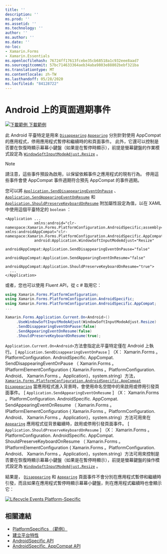 ```yaml
---
title: ''
description: ''
ms.prod: ''
ms.assetid: ''
ms.technology: ''
author: ''
ms.author: ''
ms.date: ''
no-loc:
- Xamarin.Forms
- Xamarin.Essentials
ms.openlocfilehash: 76724ff17613fcebe35cb68518a1c932eee8aad7
ms.sourcegitcommit: 57bc714633364aeb34aba9803e88802bebf321ba
ms.translationtype: MT
ms.contentlocale: zh-TW
ms.lasthandoff: 05/28/2020
ms.locfileid: "84128722"
---
```

# <a name="page-lifecycle-events-on-android"></a>Android 上的頁面週期事件

[![下載範例 ](~/media/shared/download.png) 下載範例](https://docs.microsoft.com/samples/xamarin/xamarin-forms-samples/userinterface-platformspecifics)

此 Android 平臺特定是用來 [`Disappearing`](xref:Xamarin.Forms.Page.Appearing) [`Appearing`](xref:Xamarin.Forms.Page.Appearing) 分別針對使用 AppCompat 的應用程式，停用應用程式暫停和繼續時的和頁面事件。 此外，它還可以控制是否要在恢復時顯示幕幕小鍵盤（如果是在暫停時顯示），前提是螢幕鍵盤的作業模式設定為 [`WindowSoftInputModeAdjust.Resize`](xref:Xamarin.Forms.PlatformConfiguration.AndroidSpecific.WindowSoftInputModeAdjust.Resize) 。

> [!NOTE]
> 請注意，這些事件預設為啟用，以保留依賴事件之應用程式的現有行為。 停用這些事件會使 AppCompat 事件週期符合預先 AppCompat 的事件週期。

您可以將 [`Application.SendDisappearingEventOnPause`](xref:Xamarin.Forms.PlatformConfiguration.AndroidSpecific.AppCompat.Application.SendDisappearingEventOnPauseProperty) 、 [`Application.SendAppearingEventOnResume`](xref:Xamarin.Forms.PlatformConfiguration.AndroidSpecific.AppCompat.Application.SendAppearingEventOnResumeProperty) 和 [`Application.ShouldPreserveKeyboardOnResume`](xref:Xamarin.Forms.PlatformConfiguration.AndroidSpecific.AppCompat.Application.ShouldPreserveKeyboardOnResumeProperty) 附加屬性設定為值，以在 XAML 中使用這個平臺特定的 `boolean` ：

```xaml
<Application ...
             xmlns:android="clr-namespace:Xamarin.Forms.PlatformConfiguration.AndroidSpecific;assembly=Xamarin.Forms.Core"             xmlns:androidAppCompat="clr-namespace:Xamarin.Forms.PlatformConfiguration.AndroidSpecific.AppCompat;assembly=Xamarin.Forms.Core"
             android:Application.WindowSoftInputModeAdjust="Resize"
             androidAppCompat:Application.SendDisappearingEventOnPause="false"
             androidAppCompat:Application.SendAppearingEventOnResume="false"
             androidAppCompat:Application.ShouldPreserveKeyboardOnResume="true">
  ...
</Application>
```

或者，您也可以使用 Fluent API，從 c # 取用它：

```csharp
using Xamarin.Forms.PlatformConfiguration;
using Xamarin.Forms.PlatformConfiguration.AndroidSpecific;
using Xamarin.Forms.PlatformConfiguration.AndroidSpecific.AppCompat;
...

Xamarin.Forms.Application.Current.On<Android>()
     .UseWindowSoftInputModeAdjust(WindowSoftInputModeAdjust.Resize)
     .SendDisappearingEventOnPause(false)
     .SendAppearingEventOnResume(false)
     .ShouldPreserveKeyboardOnResume(true);
```

`Application.Current.On<Android>`方法會指定此平臺特定僅在 Android 上執行。 [ `Application.SendDisappearingEventOnPause` ] （X： Xamarin.Forms 。PlatformConfiguration. AndroidSpecific. AppCompat. SendDisappearingEventOnPause （ Xamarin.Forms 。IPlatformElementConfiguration { Xamarin.Forms 。PlatformConfiguration. Android、 Xamarin.Forms 。Application}，system.string）方法， [`Xamarin.Forms.PlatformConfiguration.AndroidSpecific.AppCompat`](xref:Xamarin.Forms.PlatformConfiguration.AndroidSpecific.AppCompat) [`Disappearing`](xref:Xamarin.Forms.Page.Appearing) 當應用程式進入背景時，會使用命名空間中的來啟用或停用引發頁面事件。 [ `Application.SendAppearingEventOnResume` ] （X： Xamarin.Forms 。PlatformConfiguration. AndroidSpecific. AppCompat. SendAppearingEventOnResume （ Xamarin.Forms 。IPlatformElementConfiguration { Xamarin.Forms 。PlatformConfiguration. Android、 Xamarin.Forms 。Application}，system.string）方法可用來在 [`Appearing`](xref:Xamarin.Forms.Page.Appearing) 應用程式從背景繼續時，啟用或停用引發頁面事件。 [ `Application.ShouldPreserveKeyboardOnResume` ] （X： Xamarin.Forms 。PlatformConfiguration. AndroidSpecific. AppCompat. ShouldPreserveKeyboardOnResume （ Xamarin.Forms 。IPlatformElementConfiguration { Xamarin.Forms 。PlatformConfiguration. Android、 Xamarin.Forms 。Application}，system.string）方法可用來控制是否要在恢復時顯示幕幕小鍵盤（如果是在暫停時顯示），前提是螢幕鍵盤的操作模式設定為 [`WindowSoftInputModeAdjust.Resize`](xref:Xamarin.Forms.PlatformConfiguration.AndroidSpecific.WindowSoftInputModeAdjust.Resize) 。

結果是， [`Disappearing`](xref:Xamarin.Forms.Page.Appearing) 和 [`Appearing`](xref:Xamarin.Forms.Page.Appearing) 頁面事件不會分別在應用程式暫停和繼續時引發，而且如果在應用程式暫停時顯示幕幕小鍵盤，則在應用程式繼續時也會顯示它：

[![](page-lifecycle-events-images/keyboard-on-resume.png "Lifecycle Events Platform-Specific")](page-lifecycle-events-images/keyboard-on-resume-large.png#lightbox "Lifecycle Events Platform-Specific")

## <a name="related-links"></a>相關連結

- [PlatformSpecifics （範例）](https://docs.microsoft.com/samples/xamarin/xamarin-forms-samples/userinterface-platformspecifics)
- [建立平台特性](~/xamarin-forms/platform/platform-specifics/index.md#creating-platform-specifics)
- [AndroidSpecific API](xref:Xamarin.Forms.PlatformConfiguration.AndroidSpecific)
- [AndroidSpecific. AppCompat API](xref:Xamarin.Forms.PlatformConfiguration.AndroidSpecific.AppCompat)

